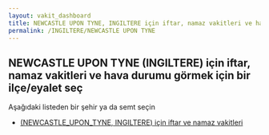 ```yaml
---
layout: vakit_dashboard
title: NEWCASTLE UPON TYNE, INGILTERE için iftar, namaz vakitleri ve hava durumu - ilçe/eyalet seç
permalink: /INGILTERE/NEWCASTLE UPON TYNE
---
```


## NEWCASTLE UPON TYNE (INGILTERE) için iftar, namaz vakitleri ve hava durumu  görmek için bir ilçe/eyalet seç

Aşağıdaki listeden bir şehir ya da semt seçin

* [ (NEWCASTLE_UPON_TYNE, INGILTERE) için iftar ve namaz vakitleri](/INGILTERE/NEWCASTLE_UPON_TYNE/)

<script type="text/javascript">
  var GLOBAL_COUNTRY = 'INGILTERE';
  var GLOBAL_CITY = 'NEWCASTLE UPON TYNE';
  var GLOBAL_STATE = 'NEWCASTLE UPON TYNE';
</script>
